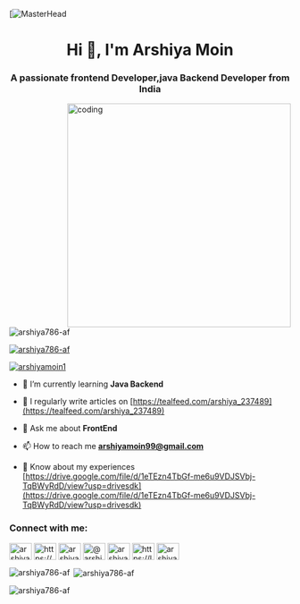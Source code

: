 [![MasterHead](https://www.secplicity.org/wp-content/uploads/2018/03/iStock-843534370.jpg)
<h1 align="center">Hi 👋, I'm Arshiya Moin</h1>
<h3 align="center">A passionate frontend Developer,java Backend Developer from India</h3>
<img align="right" alt="coding" width="400"src="https://cdn.dribbble.com/users/1217765/screenshots/2791439/typing-girl-sss.gif">


<p align="left"> <img src="https://komarev.com/ghpvc/?username=arshiya786-af&label=Profile%20views&color=0e75b6&style=flat" alt="arshiya786-af" /> </p>

<p align="left"> <a href="https://github.com/ryo-ma/github-profile-trophy"><img src="https://github-profile-trophy.vercel.app/?username=arshiya786-af" alt="arshiya786-af" /></a> </p>

<p align="left"> <a href="https://twitter.com/arshiyamoin1" target="blank"><img src="https://img.shields.io/twitter/follow/arshiyamoin1?logo=twitter&style=for-the-badge" alt="arshiyamoin1" /></a> </p>

- 🌱 I’m currently learning **Java Backend**

- 📝 I regularly write articles on [https://tealfeed.com/arshiya_237489](https://tealfeed.com/arshiya_237489)

- 💬 Ask me about **FrontEnd**

- 📫 How to reach me **arshiyamoin99@gmail.com**

- 📄 Know about my experiences [https://drive.google.com/file/d/1eTEzn4TbGf-me6u9VDJSVbj-TqBWyRdD/view?usp=drivesdk](https://drive.google.com/file/d/1eTEzn4TbGf-me6u9VDJSVbj-TqBWyRdD/view?usp=drivesdk)

<h3 align="left">Connect with me:</h3>
<p align="left">
<a href="https://twitter.com/arshiyamoin1" target="blank"><img align="center" src="https://raw.githubusercontent.com/rahuldkjain/github-profile-readme-generator/master/src/images/icons/Social/twitter.svg" alt="arshiyamoin1" height="30" width="40" /></a>
<a href="https://linkedin.com/in/https://www.linkedin.com/in/arshiya-moin-b533081b4/" target="blank"><img align="center" src="https://raw.githubusercontent.com/rahuldkjain/github-profile-readme-generator/master/src/images/icons/Social/linked-in-alt.svg" alt="https://www.linkedin.com/in/arshiya-moin-b533081b4/" height="30" width="40" /></a>
<a href="https://instagram.com/arshiya_moin7" target="blank"><img align="center" src="https://raw.githubusercontent.com/rahuldkjain/github-profile-readme-generator/master/src/images/icons/Social/instagram.svg" alt="arshiya_moin7" height="30" width="40" /></a>
<a href="https://medium.com/@arshiyamoin99" target="blank"><img align="center" src="https://raw.githubusercontent.com/rahuldkjain/github-profile-readme-generator/master/src/images/icons/Social/medium.svg" alt="@arshiyamoin99" height="30" width="40" /></a>
<a href="https://www.hackerrank.com/arshiyamoin99" target="blank"><img align="center" src="https://raw.githubusercontent.com/rahuldkjain/github-profile-readme-generator/master/src/images/icons/Social/hackerrank.svg" alt="arshiyamoin99" height="30" width="40" /></a>
<a href="https://www.leetcode.com/https://leetcode.com/arshiyamoin99/" target="blank"><img align="center" src="https://raw.githubusercontent.com/rahuldkjain/github-profile-readme-generator/master/src/images/icons/Social/leet-code.svg" alt="https://leetcode.com/arshiyamoin99/" height="30" width="40" /></a>
<a href="https://auth.geeksforgeeks.org/user/arshiyamoin99" target="blank"><img align="center" src="https://raw.githubusercontent.com/rahuldkjain/github-profile-readme-generator/master/src/images/icons/Social/geeks-for-geeks.svg" alt="arshiyamoin99" height="30" width="40" /></a>
</p>

<p><img align="left" src="https://github-readme-stats.vercel.app/api/top-langs?username=arshiya786-af&show_icons=true&locale=en&layout=compact" alt="arshiya786-af" /></p>

<p>&nbsp;<img align="center" src="https://github-readme-stats.vercel.app/api?username=arshiya786-af&show_icons=true&locale=en" alt="arshiya786-af" /></p>

<p><img align="center" src="https://github-readme-streak-stats.herokuapp.com/?user=arshiya786-af&" alt="arshiya786-af" /></p>


 















